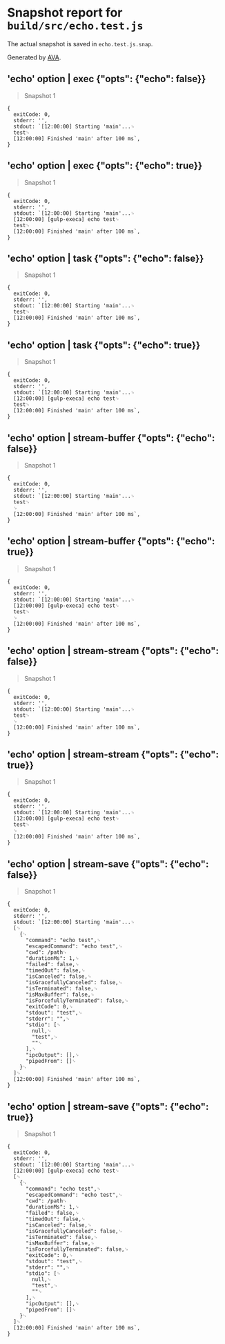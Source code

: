 # Snapshot report for `build/src/echo.test.js`

The actual snapshot is saved in `echo.test.js.snap`.

Generated by [AVA](https://avajs.dev).

## 'echo' option | exec {"opts": {"echo": false}}

> Snapshot 1

    {
      exitCode: 0,
      stderr: '',
      stdout: `[12:00:00] Starting 'main'...␊
      test␊
      [12:00:00] Finished 'main' after 100 ms`,
    }

## 'echo' option | exec {"opts": {"echo": true}}

> Snapshot 1

    {
      exitCode: 0,
      stderr: '',
      stdout: `[12:00:00] Starting 'main'...␊
      [12:00:00] [gulp-execa] echo test␊
      test␊
      [12:00:00] Finished 'main' after 100 ms`,
    }

## 'echo' option | task {"opts": {"echo": false}}

> Snapshot 1

    {
      exitCode: 0,
      stderr: '',
      stdout: `[12:00:00] Starting 'main'...␊
      test␊
      [12:00:00] Finished 'main' after 100 ms`,
    }

## 'echo' option | task {"opts": {"echo": true}}

> Snapshot 1

    {
      exitCode: 0,
      stderr: '',
      stdout: `[12:00:00] Starting 'main'...␊
      [12:00:00] [gulp-execa] echo test␊
      test␊
      [12:00:00] Finished 'main' after 100 ms`,
    }

## 'echo' option | stream-buffer {"opts": {"echo": false}}

> Snapshot 1

    {
      exitCode: 0,
      stderr: '',
      stdout: `[12:00:00] Starting 'main'...␊
      test␊
      ␊
      [12:00:00] Finished 'main' after 100 ms`,
    }

## 'echo' option | stream-buffer {"opts": {"echo": true}}

> Snapshot 1

    {
      exitCode: 0,
      stderr: '',
      stdout: `[12:00:00] Starting 'main'...␊
      [12:00:00] [gulp-execa] echo test␊
      test␊
      ␊
      [12:00:00] Finished 'main' after 100 ms`,
    }

## 'echo' option | stream-stream {"opts": {"echo": false}}

> Snapshot 1

    {
      exitCode: 0,
      stderr: '',
      stdout: `[12:00:00] Starting 'main'...␊
      test␊
      ␊
      [12:00:00] Finished 'main' after 100 ms`,
    }

## 'echo' option | stream-stream {"opts": {"echo": true}}

> Snapshot 1

    {
      exitCode: 0,
      stderr: '',
      stdout: `[12:00:00] Starting 'main'...␊
      [12:00:00] [gulp-execa] echo test␊
      test␊
      ␊
      [12:00:00] Finished 'main' after 100 ms`,
    }

## 'echo' option | stream-save {"opts": {"echo": false}}

> Snapshot 1

    {
      exitCode: 0,
      stderr: '',
      stdout: `[12:00:00] Starting 'main'...␊
      [␊
        {␊
          "command": "echo test",␊
          "escapedCommand": "echo test",␊
          "cwd": /path␊
          "durationMs": 1,␊
          "failed": false,␊
          "timedOut": false,␊
          "isCanceled": false,␊
          "isGracefullyCanceled": false,␊
          "isTerminated": false,␊
          "isMaxBuffer": false,␊
          "isForcefullyTerminated": false,␊
          "exitCode": 0,␊
          "stdout": "test",␊
          "stderr": "",␊
          "stdio": [␊
            null,␊
            "test",␊
            ""␊
          ],␊
          "ipcOutput": [],␊
          "pipedFrom": []␊
        }␊
      ]␊
      [12:00:00] Finished 'main' after 100 ms`,
    }

## 'echo' option | stream-save {"opts": {"echo": true}}

> Snapshot 1

    {
      exitCode: 0,
      stderr: '',
      stdout: `[12:00:00] Starting 'main'...␊
      [12:00:00] [gulp-execa] echo test␊
      [␊
        {␊
          "command": "echo test",␊
          "escapedCommand": "echo test",␊
          "cwd": /path␊
          "durationMs": 1,␊
          "failed": false,␊
          "timedOut": false,␊
          "isCanceled": false,␊
          "isGracefullyCanceled": false,␊
          "isTerminated": false,␊
          "isMaxBuffer": false,␊
          "isForcefullyTerminated": false,␊
          "exitCode": 0,␊
          "stdout": "test",␊
          "stderr": "",␊
          "stdio": [␊
            null,␊
            "test",␊
            ""␊
          ],␊
          "ipcOutput": [],␊
          "pipedFrom": []␊
        }␊
      ]␊
      [12:00:00] Finished 'main' after 100 ms`,
    }
